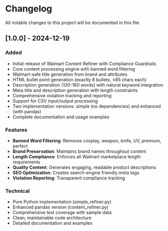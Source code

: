 # Changelog

All notable changes to this project will be documented in this file.

## [1.0.0] - 2024-12-19

### Added
- Initial release of Walmart Content Refiner with Compliance Guardrails
- Core content processing engine with banned word filtering
- Walmart-safe title generation from brand and attributes
- HTML bullet point generation (exactly 8 bullets, ≤85 chars each)
- Description generation (120-160 words) with natural keyword integration
- Meta title and description generation with length constraints
- Comprehensive violation tracking and reporting
- Support for CSV input/output processing
- Two implementation versions: simple (no dependencies) and enhanced (with pandas)
- Complete documentation and usage examples

### Features
- **Banned Word Filtering**: Removes cosplay, weapon, knife, UV, premium, perfect
- **Brand Preservation**: Maintains brand names throughout content
- **Length Compliance**: Enforces all Walmart marketplace length requirements
- **Quality Content**: Generates engaging, readable product descriptions
- **SEO Optimization**: Creates search-engine friendly meta tags
- **Violation Reporting**: Transparent compliance tracking

### Technical
- Pure Python implementation (simple_refiner.py)
- Enhanced pandas version (content_refiner.py)
- Comprehensive test coverage with sample data
- Clean, maintainable code architecture
- Detailed documentation and examples